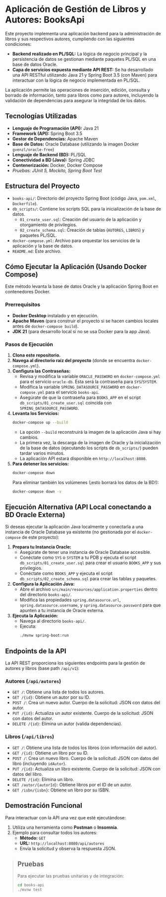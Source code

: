 # Aplicación de Gestión de Libros y Autores: BooksApi

Este proyecto implementa una aplicación backend para la administración de libros y sus respectivos autores, cumpliendo con las siguientes condiciones:

-   **Backend realizado en PL/SQL:** La lógica de negocio principal y la persistencia de datos se gestionan mediante paquetes PL/SQL en una base de datos Oracle.
-   **Capa de servicios expuesta mediante API REST:** Se ha desarrollado una API RESTful utilizando Java 21 y Spring Boot 3.5 (con Maven) para interactuar con la lógica de negocio implementada en PL/SQL.

La aplicación permite las operaciones de inserción, edición, consulta y borrado de información, tanto para libros como para autores, incluyendo la validación de dependencias para asegurar la integridad de los datos.

## Tecnologías Utilizadas

-   **Lenguaje de Programación (API):** Java 21
-   **Framework (API):** Spring Boot 3.5
-   **Gestor de Dependencias:** Apache Maven
-   **Base de Datos:** Oracle Database (utilizando la imagen Docker `gvenzl/oracle-free`)
-   **Lenguaje de Backend (BD):** PL/SQL
-   **Conectividad a BD (Java):** Spring JDBC
-   **Contenerización:** Docker, Docker Compose
-   *Pruebas: JUnit 5, Mockito, Spring Boot Test*

## Estructura del Proyecto

-   `books-api/`: Directorio del proyecto Spring Boot (código Java, `pom.xml`, `Dockerfile`).
-   `db_scripts/`: Contiene los scripts SQL para la inicialización de la base de datos.
    -   `01_create_user.sql`: Creación del usuario de la aplicación y otorgamiento de privilegios.
    -   `02_create_schema.sql`: Creación de tablas (`AUTORES`, `LIBROS`) y paquetes PL/SQL.
-   `docker-compose.yml`: Archivo para orquestar los servicios de la aplicación y la base de datos.
-   `README.md`: Este archivo.

## Cómo Ejecutar la Aplicación (Usando Docker Compose)

Este método levanta la base de datos Oracle y la aplicación Spring Boot en contenedores Docker.

### Prerrequisitos

-   **Docker Desktop** instalado y en ejecución.
-   **Apache Maven** (para construir el proyecto si se hacen cambios locales antes de `docker-compose build`).
-   **JDK 21** (para desarrollo local si no se usa Docker para la app Java).

### Pasos de Ejecución

1.  **Clona este repositorio.**
2.  **Navega al directorio raíz del proyecto** (donde se encuentra `docker-compose.yml`).
3.  **Configura las Contraseñas:**
    *   Revisa y modifica la variable `ORACLE_PASSWORD` en `docker-compose.yml` para el servicio `oracle-db`. Esta será la contraseña para `SYS`/`SYSTEM`.
    *   Modifica la variable `SPRING_DATASOURCE_PASSWORD` en `docker-compose.yml` para el servicio `books-api`.
    *   Asegúrate de que la contraseña para `BOOKS_APP` en el script `db_scripts/01_create_user.sql` coincida con `SPRING_DATASOURCE_PASSWORD`.
4.  **Levanta los Servicios:**
    ```bash
    docker-compose up --build
    ```
    *   La opción `--build` reconstruirá la imagen de la aplicación Java si hay cambios.
    *   La primera vez, la descarga de la imagen de Oracle y la inicialización de la base de datos (ejecutando los scripts de `db_scripts/`) pueden tardar varios minutos.
    *   La aplicación API estará disponible en `http://localhost:8080`.
5.  **Para detener los servicios:**
    ```bash
    docker-compose down
    ```
    Para eliminar también los volúmenes (¡esto borrará los datos de la BD!):
    ```bash
    docker-compose down -v
    ```

## Ejecución Alternativa (API Local conectando a BD Oracle Externa)

Si deseas ejecutar la aplicación Java localmente y conectarla a una instancia de Oracle Database ya existente (no gestionada por el `docker-compose` de este proyecto):

1.  **Prepara tu Instancia Oracle:**
    *   Asegúrate de tener una instancia de Oracle Database accesible.
    *   Conéctate como `SYS` o `SYSTEM` a tu PDB y ejecuta el script `db_scripts/01_create_user.sql` para crear el usuario `BOOKS_APP` y sus privilegios.
    *   Conéctate como `BOOKS_APP` y ejecuta el script `db_scripts/02_create_schema.sql` para crear las tablas y paquetes.
2.  **Configura la Aplicación Java:**
    *   Abre el archivo `src/main/resources/application.properties` dentro del directorio `books-api/`.
    *   Modifica las propiedades `spring.datasource.url`, `spring.datasource.username`, y `spring.datasource.password` para que apunten a tu instancia de Oracle externa.
3.  **Ejecuta la Aplicación:**
    *   Navega al directorio `books-api/`.
    *   Ejecuta:
        ```bash
        ./mvnw spring-boot:run
        ```

## Endpoints de la API

La API REST proporciona los siguientes endpoints para la gestión de autores y libros (base path `/api/v1`):

### Autores (`/api/autores`)
-   `GET /`: Obtiene una lista de todos los autores.
-   `GET /{id}`: Obtiene un autor por su ID.
-   `POST /`: Crea un nuevo autor. Cuerpo de la solicitud: JSON con datos del autor.
-   `PUT /{id}`: Actualiza un autor existente. Cuerpo de la solicitud: JSON con datos del autor.
-   `DELETE /{id}`: Elimina un autor (valida dependencias).

### Libros (`/api/libros`)
-   `GET /`: Obtiene una lista de todos los libros (con información del autor).
-   `GET /{id}`: Obtiene un libro por su ID.
-   `POST /`: Crea un nuevo libro. Cuerpo de la solicitud: JSON con datos del libro (incluyendo `idAutor`).
-   `PUT /{id}`: Actualiza un libro existente. Cuerpo de la solicitud: JSON con datos del libro.
-   `DELETE /{id}`: Elimina un libro.
-   `GET /autor/{autorId}`: Obtiene libros por el ID de un autor.
-   `GET /isbn/{isbn}`: Obtiene un libro por su ISBN.

## Demostración Funcional

Para interactuar con la API una vez que esté ejecutándose:

1.  Utiliza una herramienta como **Postman** o **Insomnia**.
2.  Ejemplo para consultar todos los autores:
    -   **Método:** `GET`
    -   **URL:** `http://localhost:8080/api/autores`
    -   Envía la solicitud y observa la respuesta JSON.

> ## Pruebas
> Para ejecutar las pruebas unitarias y de integración:
> ```bash
> cd books-api
> ./mvnw test
> ```
